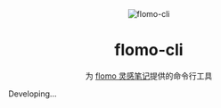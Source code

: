 <div align="center">

<img src="https://mayandev.oss-cn-hangzhou.aliyuncs.com/uPic/flomo-cli.png" alt="flomo-cli"/>

# flomo-cli

为 [flomo 灵感笔记](https://flomoapp.com/)提供的命令行工具

</div>

Developing...
